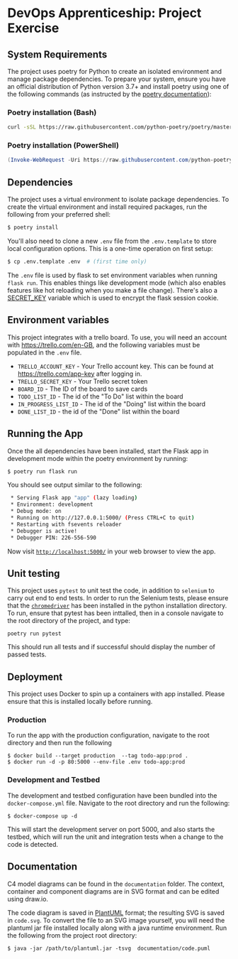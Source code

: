 # DevOps Apprenticeship: Project Exercise

## System Requirements

The project uses poetry for Python to create an isolated environment and manage package dependencies. To prepare your system, ensure you have an official distribution of Python version 3.7+ and install poetry using one of the following commands (as instructed by the [poetry documentation](https://python-poetry.org/docs/#system-requirements)):

### Poetry installation (Bash)

```bash
curl -sSL https://raw.githubusercontent.com/python-poetry/poetry/master/get-poetry.py | python
```

### Poetry installation (PowerShell)

```powershell
(Invoke-WebRequest -Uri https://raw.githubusercontent.com/python-poetry/poetry/master/get-poetry.py -UseBasicParsing).Content | python
```

## Dependencies

The project uses a virtual environment to isolate package dependencies. To create the virtual environment and install required packages, run the following from your preferred shell:

```bash
$ poetry install
```

You'll also need to clone a new `.env` file from the `.env.template` to store local configuration options. This is a one-time operation on first setup:

```bash
$ cp .env.template .env  # (first time only)
```

The `.env` file is used by flask to set environment variables when running `flask run`. This enables things like development mode (which also enables features like hot reloading when you make a file change). There's also a [SECRET_KEY](https://flask.palletsprojects.com/en/1.1.x/config/#SECRET_KEY) variable which is used to encrypt the flask session cookie.

## Environment variables

This project integrates with a trello board. To use, you will need an account with https://trello.com/en-GB, and the following variables must be populated in the `.env` file.

* `TRELLO_ACCOUNT_KEY` - Your Trello account key. This can be found at https://trello.com/app-key after logging in.
* `TRELLO_SECRET_KEY` - Your Trello secret token
* `BOARD_ID` - The ID of the board to save cards
* `TODO_LIST_ID` - The id of the "To Do" list within the board
* `IN_PROGRESS_LIST_ID` - The id of the "Doing" list within the board
* `DONE_LIST_ID` - the id of the "Done" list within the board

## Running the App

Once the all dependencies have been installed, start the Flask app in development mode within the poetry environment by running:
```bash
$ poetry run flask run
```

You should see output similar to the following:
```bash
 * Serving Flask app "app" (lazy loading)
 * Environment: development
 * Debug mode: on
 * Running on http://127.0.0.1:5000/ (Press CTRL+C to quit)
 * Restarting with fsevents reloader
 * Debugger is active!
 * Debugger PIN: 226-556-590
```
Now visit [`http://localhost:5000/`](http://localhost:5000/) in your web browser to view the app.

## Unit testing

This project uses `pytest` to unit test the code, in addition to `selenium` to carry out end to end tests.
In order to run the Selenium tests, please ensure that the [`chromedriver`](https://chromedriver.chromium.org/) has been installed in the python installation directory.
To run, ensure that pytest has been inttalled, then in a console navigate to the root directory of the project, and type:

```
poetry run pytest
```

This should run all tests and if successful should display the number of passed tests.

## Deployment

This project uses Docker to spin up a containers with app installed. Please ensure that this is installed locally before running.

### Production

To run the app with the production configuration, navigate to the root directory and then run the following

```
$ docker build --target production  --tag todo-app:prod .
$ docker run -d -p 80:5000 --env-file .env todo-app:prod
```

### Development and Testbed

The development and testbed configuration have been bundled into the `docker-compose.yml` file. Navigate to the root directory and run the following:

```
$ docker-compose up -d
```

This will start the development server on port 5000, and also starts the testbed, which will run the unit and integration tests when a change to the code is detected.

## Documentation

C4 model diagrams can be found in the `documentation` folder. The context, container and component diagrams are in SVG format and can be edited using draw.io.

The code diagram is saved in [PlantUML](https://plantuml.com/) format; the resulting SVG is saved in `code.svg`. To convert the file to an SVG image yourself, you will need the plantuml jar file installed locally along with a java runtime environment. Run the following from the project root directory:

```
$ java -jar /path/to/plantuml.jar -tsvg  documentation/code.puml
```
